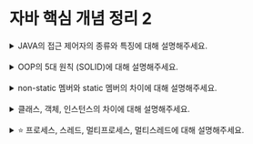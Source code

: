 # 자바 핵심 개념 정리 2
<details>
<summary>JAVA의 접근 제어자의 종류와 특징에 대해 설명해주세요.</summary>
<div markdown="1">
1. public: 모든 패키지, 모든 클래스에서 접근 가능<br>
2. protected: 같은 패키지의 모든 클래스 또는 다른 패키지에 있어도 자식 클래스일 경우 접근 허용<br>
3. default: 동일한 패키지 내에 있는 클래스만 접근 가능<br>
4. private: 오직 해당 멤버를 선언한 클래스에서만 접근 가능<br>
</div>
</details>
<br>

<details>
<summary>OOP의 5대 원칙 (SOLID)에 대해 설명해주세요.</summary>
<div markdown="1">
SOLID란? 객체지향 프로그래밍을 하면서 지켜야하는 5대 원칙으로 SRP(단일 책임 원칙), OCP(개방-폐쇄 원칙), LSP(리스코프 치환 원칙), DIP(의존 역전 원칙), ISP(인터페이스 분리 원칙) 의 앞글자를 따와서 만들어졌다.SOLID란? 객체지향 프로그래밍을 하면서 지켜야하는 5대 원칙으로 SRP(단일 책임 원칙), OCP(개방-폐쇄 원칙), LSP(리스코프 치환 원칙), DIP(의존 역전 원칙), ISP(인터페이스 분리 원칙) 의 앞글자를 따와서 만들어졌다.<br><br>
- 단일 책임 원칙: 모듈이 변경되는 이유가 한가지여야함. 해당 모듈이 여러 대상 또는 액터들에 대해 책임을 가져서는 안되고, 오직 하나의 액터에 대해서만 책임을 져야한다.<br>
- 개방 폐쇄 원칙: 확장에 대해 열려있고 수정에 대해서는 닫혀있어야 한다.<br>
- 인터페이스 분리 원칙: 목적과 관심이 각기 다른 클라이언트가 있다면 인터페이스를 통해 분리해줘야 한다. 모든 클라이언트가 자신의 관심에 맞는 퍼블릭 인터페이스만을 접근하여 불필요한 간섭 최소화<br>
- 리스코프 치환 원칙: 하위 타입은 상위 타입을 대체할 수 있어야한다. 즉, 해당 객체를 사용하는 클라이언트는 상위 타입이 하위 타입으로 변경되어도, 차이점을 인식하지 못한 채 상위 타입의 퍼블릭 인터페이스를 통해 서브 클래스를 사용할 수 있어야 한다.
</div>
</details>
<br>

<details>
<summary>non-static 멤버와 static 멤버의 차이에 대해 설명해주세요.</summary>
<div markdown="1">
non-static 멤버<br>
- 공간적 특성: 객체마다 별도로 존재한다.(인스턴스 멤버라고 부름)<br>
- 시간적 특성: 객체 생성시 멤버가 생성된다.<br>
- 비공유 특성: 맴버들은 다른 캑체에 의해 공유되지 않는다.<br><br>
static 멤버<br>
- 공간적 특성: 멤버들은 클래스 당 하나만 생성된다.<br>
- 시간적: 클래스가 로딩될 때 공간이 할당된다.<br>
- 공유의 특성: 동일한 클래스의 모든 객체에 의해 공유된다.
</div>
</details>
<br>

<details>
<summary>클래스, 객체, 인스턴스의 차이에 대해 설명해주세요.</summary>
<div markdown="1">
- 클래스란? 객체를 만들어내기 위한 설계도 혹은 틀<br>
- 객체란? 소프트웨어 세계에 구현할 대상<br>
- 인스턴스란? 설계도를 바탕으로 소프트웨어 세계에 구현된 구체적인 실체<br><br>

</div>
</details>
<br>

<details>
<summary>⭐️ 프로세스, 스레드, 멀티프로세스, 멀티스레드에 대해 설명해주세요.</summary>
<div markdown="1">
- 프로세스: 프로그램을 메모리 상에서 실행중인 작업을 말한다. 운영체제로부터 시스템 자원을 할당받는 작업의 단위이다.<br>
- 스레드: 프로세스 안에서 실행되는 여러 흐름의 단위이다. 기본적으로 프로세스마다 최소 1개의 스레드를 보유하고 있다.<br>
- 멀티프로세스: 여러 프로세스를 병렬적으로 처리하는 작업이다.<br>
- 멀티 스레드: 하나의 프로그램에서 여러 스레드를 구성해 각 스레드가 하나의 작업을 처리하는 것이다. 스레드들이 공유 메모리를 통해 다수의 작업을 동시에 처리하도록 해준다.
</div>
</details>
<br>
